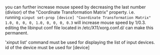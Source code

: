 you can further increase mouse speed by decreasing the last number (divisor) of the "Coordinate Transformation Matrix" property. i.e. running `xinput set-prop [device] "Coordinate Transformation Matrix" 1.0, 0, 0, 0, 1.0, 0, 0, 0, 0.3` will increase mouse speed by 1/0.3. editing the libinput conf file located in /etc/X11/xorg.conf.d/ can make this permanent.

'xinput list' command must be used for displaying the list of input devices. id of the device must be used for [device]
